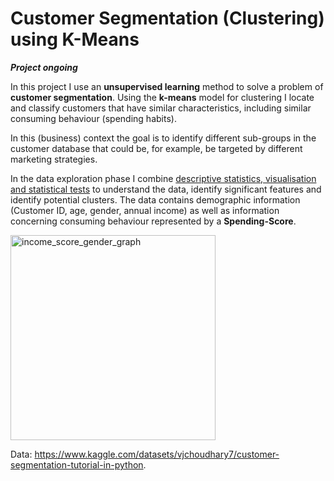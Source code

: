 # Customer Segmentation (Clustering) using K-Means

***Project ongoing***

In this project I use an **unsupervised learning** method to solve a problem of **customer segmentation**. Using the **k-means** model for clustering I locate and classify customers that have similar characteristics, including similar consuming behaviour (spending habits). 

In this (business) context the goal is to identify different sub-groups in the customer database that could be, for example, be targeted by different marketing strategies.

In the data exploration phase I combine <ins>descriptive statistics, visualisation and statistical tests</ins> to understand the data, identify significant features and identify potential clusters. The data contains demographic information (Customer ID, age, gender, annual income) as well as information concerning consuming behaviour represented by a **Spending-Score**.

<img width="328" alt="income_score_gender_graph" src="https://user-images.githubusercontent.com/99167342/188332254-ac67f555-ad83-49ca-b36e-55cdf18f3bb0.png">

Data: https://www.kaggle.com/datasets/vjchoudhary7/customer-segmentation-tutorial-in-python.
